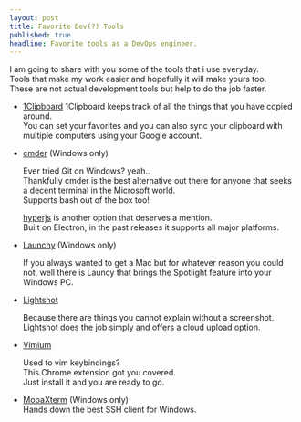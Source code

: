 ```yaml
---
layout: post
title: Favorite Dev(?) Tools
published: true
headline: Favorite tools as a DevOps engineer.
---
```


I am going to share with you some of the tools that i use everyday.                 
Tools that make my work easier and hopefully it will make yours too.           
These are not actual development tools but help to do the job faster.          

 - [1Clipboard](http://1clipboard.io)
   1Clipboard keeps track of all the things that you have copied around.               
   You can set your favorites and you can also sync your clipboard with
   multiple computers using your Google account.
 - [cmder](https://github.com/cmderdev/cmder) (Windows only)            
   
   
   Ever tried Git on Windows? yeah..             
   Thankfully cmder is the best alternative out there for anyone that seeks a decent terminal in the Microsoft
   world.           
   Supports bash out of the box too!
   
   [hyperjs](https://hyper.is/) is another option that deserves a
   mention.               
   Built on Electron, in the past releases it
   supports all major platforms.

 - [Launchy](https://www.launchy.net/) (Windows only)      
   
   If you always wanted to get a Mac but for whatever reason you could
   not, well there is Launcy that brings the Spotlight feature into your
   Windows PC.

 
 - [Lightshot](https://app.prntscr.com/en/index.html)
   
   Because there are things you cannot explain without a screenshot.    
   Lightshot does the job simply and offers a cloud upload option.
 - [Vimium](https://chrome.google.com/webstore/detail/vimium/dbepggeogbaibhgnhhndojpepiihcmeb)
   
   Used to vim keybindings?              
   This Chrome extension got you
   covered.               
   Just install it and you are ready to go.
   
 - [MobaXterm](http://mobaxterm.mobatek.net/) (Windows only)                 
 Hands down the best SSH client for Windows.
